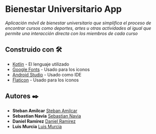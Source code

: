 # Bienestar Universitario App



_Aplicación móvil de bienestar universitario que simplifica el proceso de encontrar cursos como deportes, artes u otras actividades al igual que permite
una interacción directa con los miembros de cada curso_

## Construido con 🛠️


* [Kotlin](https://kotlinlang.org) - El lenguaje utilizado
* [Google Fonts](https://fonts.google.com/icons?icon.platform=android) - Usado para los iconos
* [Android Studio](https://developer.android.com/studio) - Usado como IDE
* [Flaticon](https://www.flaticon.es) - Usado para los iconos



## Autores ✒️


* **Steban Amilcar** 
[Steban Amilcar](https://github.com/Amilcar-Steban)
* **Sebastian Navia** 
[Sebastian Navia](https://github.com/Sebastianavia)
* **Daniel Ramirez** 
[Daniel Ramirez](https://github.com/DanielRamirez1901)
* **Luis Murcia** 
[Luis Murcia](https://github.com/luis486)

